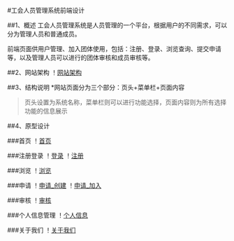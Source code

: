 #工会人员管理系统前端设计

##1、概述
工会人员管理系统是人员管理的一个平台，根据用户的不同需求，可以分为管理人员和普通成员。

前端页面供用户管理、加入团体使用，包括：注册、登录、浏览查询、提交申请等，以及管理人员可以进行的团体审核和成员审核等。

##2、网站架构
！[网站架构](E:\College\工会管理\网站架构.jpg)

##3、结构说明
*网站页面分为三个部分：页头+菜单栏+页面内容
>页头设置为系统名称，菜单栏则可以进行功能选择，页面内容则为所有选择功能的信息展示

##4、原型设计

###首页
！[首页](image\首页.PNG)

###注册登录
！[登录](image\登录.PNG)
！[注册](image\注册.PNG)

###浏览
！[浏览](image\浏览_已加入团体.PNG)

###申请
！[申请_创建](image\申请_创建团体.PNG)
！[申请_加入](image\申请_加入团体.PNG)

###审核
！[审核](image\审核.PNG)

###个人信息管理
！[个人信息](image\个人信息.PNG)

###关于我们
！[关于我们](image\关于我们.PNG)

